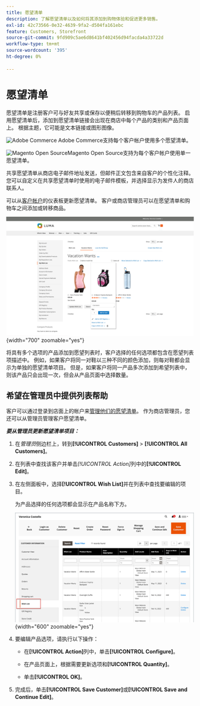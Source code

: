 ```yaml
---
title: 愿望清单
description: 了解愿望清单以及如何将其添加到购物体验和促进更多销售。
exl-id: 42c73566-0e32-4639-9fa2-d504fa161ebc
feature: Customers, Storefront
source-git-commit: 9fd909c5ae6d8641bf402456d94facda4a33722d
workflow-type: tm+mt
source-wordcount: '395'
ht-degree: 0%

---
```


# 愿望清单

愿望清单是注册客户可与好友共享或保存以便稍后转移到购物车的产品列表。 启用愿望清单后，添加到愿望清单链接会出现在商店中每个产品的类别和产品页面上。 根据主题，它可能是文本链接或图形图像。

![Adobe Commerce](../assets/adobe-logo.svg) Adobe Commerce支持每个客户帐户使用多个愿望清单。

![Magento Open Source](../assets/open-source.svg)Magento Open Source支持为每个客户帐户使用单一愿望清单。

共享愿望清单从商店电子邮件地址发送，但邮件正文包含来自客户的个性化注释。 您可以自定义在共享愿望清单时使用的电子邮件模板，并选择显示为发件人的商店联系人。

可以从[客户帐户](../customers/account-dashboard.md)的仪表板更新愿望清单。 客户或商店管理员可以在愿望清单和购物车之间添加或转移商品。

![店面示例 — 我的愿望清单](./assets/storefront-my-wishlist.png){width="700" zoomable="yes"}

将具有多个选项的产品添加到愿望列表时，客户选择的任何选项都包含在愿望列表项描述中。 例如，如果客户将同一对鞋以三种不同的颜色添加，则每对鞋都会显示为单独的愿望清单项目。 但是，如果客户将同一产品多次添加到希望列表中，则该产品只会出现一次，但会从产品页面中选择数量。

## 希望在管理员中提供列表帮助

客户可以通过登录到店面上的帐户来[管理他们的愿望清单](wishlist-storefront.md)。 作为商店管理员，您还可以从管理员管理客户愿望清单。

**_要从管理员更新愿望清单项目：_**

1. 在&#x200B;_管理员_&#x200B;侧边栏上，转到&#x200B;**[!UICONTROL Customers]** > **[!UICONTROL All Customers]**。

1. 在列表中查找该客户并单击&#x200B;_[!UICONTROL Action]_&#x200B;列中的&#x200B;**[!UICONTROL Edit]**。

1. 在左侧面板中，选择&#x200B;**[!UICONTROL Wish List]**&#x200B;并在列表中查找要编辑的项目。

   为产品选择的任何选项都会显示在产品名称下方。

   ![Commerce管理员 — 客户愿望清单](./assets/customer-wishlist-edit-admin.png){width="600" zoomable="yes"}

1. 要编辑产品选项，请执行以下操作：

   - 在&#x200B;**[!UICONTROL Action]**&#x200B;列中，单击&#x200B;**[!UICONTROL Configure]**。

   - 在产品页面上，根据需要更新选项和&#x200B;**[!UICONTROL Quantity]**。

   - 单击&#x200B;**[!UICONTROL OK]**。

1. 完成后，单击&#x200B;**[!UICONTROL Save Customer]**&#x200B;或&#x200B;**[!UICONTROL Save and Continue Edit]**。
